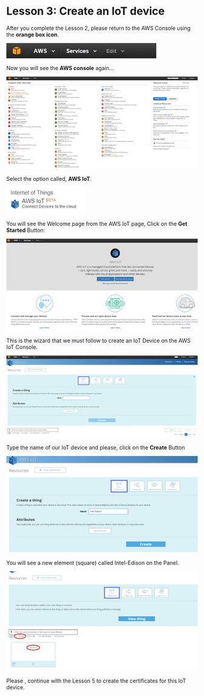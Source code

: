 # Lesson 3: Create an IoT device

After you complete the Lesson 2, please return to the AWS Console using the **orange box icon**.

![](13.jpg)

Now you will see the **AWS console** again...

![](9.jpg)

Select the option called, **AWS IoT**.

![](14.jpg)

You will see the Welcome page from the AWS IoT page, Click on the **Get Started** Button:

![](15.jpg)


This is the wizard that we must follow to create an IoT Device on the AWS IoT Console.

![](16.jpg)

Type the name of our IoT device and please, click on the **Create** Button 

![](17.jpg)


You will see a new element (square) called Intel-Edison on the Panel.

![](18.jpg)

Please , continue with the Lesson 5 to create the certificates for this IoT device.